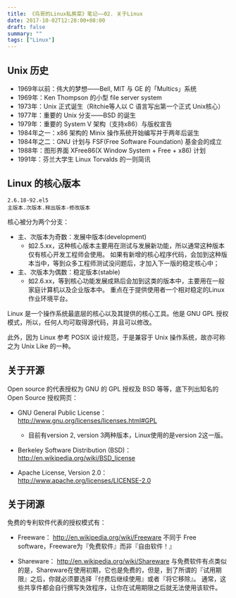 ```yaml
---
title: 《鸟哥的Linux私房菜》笔记——02. 关于Linux
date: 2017-10-02T12:28:00+08:00
draft: false
summary: ""
tags: ["Linux"]
---
```


## Unix 历史

* 1969年以前：伟大的梦想——Bell, MIT 与 GE 的「Multics」系统
* 1969年：Ken Thompson 的小型 file server system
* 1973年：Unix 正式诞生（Ritchie等人以 C 语言写出第一个正式 Unix核心）
* 1977年：重要的 Unix 分支——BSD 的诞生
* 1979年：重要的 System V 架构（支持x86）与版权宣告
* 1984年之一：x86 架构的 Minix 操作系统开始编写并于两年后诞生
* 1984年之二：GNU 计划与 FSF(Free Software Foundation) 基金会的成立
* 1988年：图形界面 XFree86(X Window System + Free + x86) 计划
* 1991年：芬兰大学生 Linux Torvalds 的一则简讯

## Linux 的核心版本

```plain
2.6.18-92.el5 
主版本.次版本.释出版本-修改版本 
```

核心被分为两个分支：

* 主、次版本为奇数：发展中版本(development)
  * 如2.5.xx，这种核心版本主要用在测试与发展新功能，所以通常这种版本仅有核心开发工程师会使用。 如果有新增的核心程序代码，会加到这种版本当中，等到众多工程师测试没问题后，才加入下一版的稳定核心中；
* 主、次版本为偶数：稳定版本(stable)
  * 如2.6.xx，等到核心功能发展成熟后会加到这类的版本中，主要用在一般家庭计算机以及企业版本中。 重点在于提供使用者一个相对稳定的Linux作业环境平台。

Linux 是一个操作系统最底层的核心以及其提供的核心工具。他是 GNU GPL 授权模式，所以，任何人均可取得源代码，并且可以修改。

此外，因为 Linux 参考 POSIX 设计规范，于是兼容于 Unix 操作系统，故亦可称之为 Unix Like 的一种。

## 关于开源

Open source 的代表授权为 GNU 的 GPL 授权及 BSD 等等，底下列出知名的 Open Source 授权网页：

* GNU General Public License：http://www.gnu.org/licenses/licenses.html#GPL
  * 目前有version 2, version 3两种版本，Linux使用的是version 2这一版。 

* Berkeley Software Distribution (BSD)：http://en.wikipedia.org/wiki/BSD_license

* Apache License, Version 2.0：http://www.apache.org/licenses/LICENSE-2.0

## 关于闭源

免费的专利软件代表的授权模式有：

* Freeware：
http://en.wikipedia.org/wiki/Freeware
不同于 Free software，Freeware为『免费软件』而非『自由软件！』

* Shareware：
http://en.wikipedia.org/wiki/Shareware
与免费软件有点类似的是，Shareware在使用初期，它也是免费的，但是，到了所谓的『试用期限』之后，你就必须要选择『付费后继续使用』或者『将它移除』。 通常，这些共享件都会自行撰写失效程序，让你在试用期限之后就无法使用该软件。